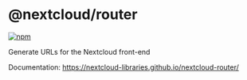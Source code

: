 # @nextcloud/router

[![npm](https://img.shields.io/npm/v/@nextcloud/router?style=for-the-badge)](https://www.npmjs.com/package/@nextcloud/router)

Generate URLs for the Nextcloud front-end

Documentation: https://nextcloud-libraries.github.io/nextcloud-router/
